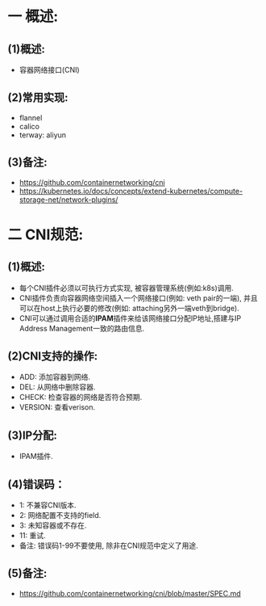 # 一 概述:
## (1)概述:
- 容器网络接口(CNI)

## (2)常用实现:
- flannel
- calico
- terway: aliyun

## (3)备注:
- https://github.com/containernetworking/cni
- https://kubernetes.io/docs/concepts/extend-kubernetes/compute-storage-net/network-plugins/

# 二 CNI规范:
## (1)概述:
- 每个CNI插件必须以可执行方式实现, 被容器管理系统(例如:k8s)调用.
- CNI插件负责向容器网络空间插入一个网络接口(例如: veth pair的一端), 并且可以在host上执行必要的修改(例如: attaching另外一端veth到bridge).
- CNI可以通过调用合适的**IPAM**插件来给该网络接口分配IP地址,搭建与IP Address Management一致的路由信息.

## (2)CNI支持的操作:
- ADD: 添加容器到网络.
- DEL: 从网络中删除容器.
- CHECK: 检查容器的网络是否符合预期.
- VERSION: 查看verison.

## (3)IP分配:
- IPAM插件.

## (4)错误码：
- 1: 不兼容CNI版本.
- 2: 网络配置不支持的field.
- 3: 未知容器或不存在.
- 11: 重试.
- 备注: 错误码1-99不要使用, 除非在CNI规范中定义了用途.

## (5)备注:
- https://github.com/containernetworking/cni/blob/master/SPEC.md
